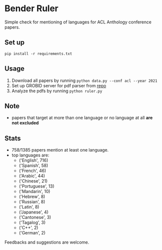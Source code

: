 # Bender Ruler

Simple check for mentioning of languages for ACL Anthology conference papers.

## Set up

    pip install -r requirements.txt

## Usage

1.  Download all papers by running `python data.py --conf acl --year 2021`
2.  Set up GROBID server for pdf parser from [repo](https://github.com/titipata/scipdf_parser)
3.  Analyze the pdfs by running `python ruler.py`

## Note

-   papers that target at more than one language or no language at all **are not excluded**

## Stats

- 758/1385 papers mention at least one language.
- top languages are:
  - ('English', 716)
  - ('Spanish', 58)
  - ('French', 46)
  - ('Arabic', 44)
  - ('Chinese', 21)
  - ('Portuguese', 13)
  - ('Mandarin', 10)
  - ('Hebrew', 8)
  - ('Russian', 8)
  - ('Latin', 8)
  - ('Japanese', 4)
  - ('Cantonese', 3)
  - ('Tagalog', 3)
  - ('C++', 2)
  - ('German', 2)

Feedbacks and suggestions are welcome.
